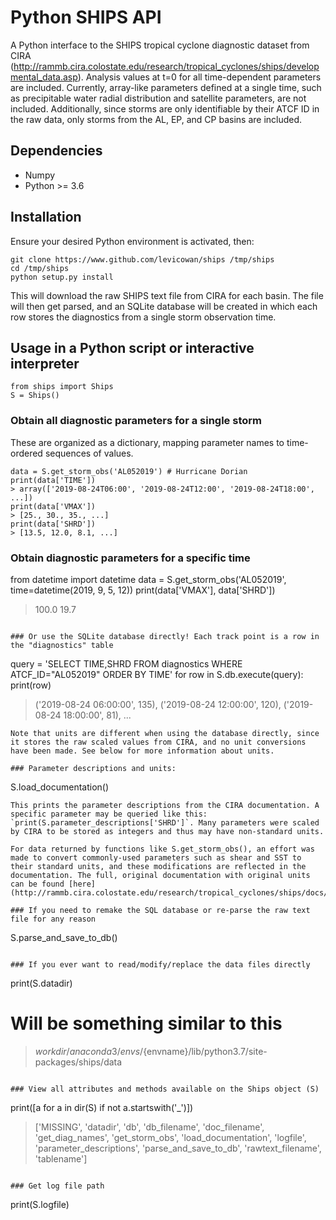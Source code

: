 # Python SHIPS API

A Python interface to the SHIPS tropical cyclone diagnostic dataset from CIRA (<http://rammb.cira.colostate.edu/research/tropical_cyclones/ships/developmental_data.asp>). Analysis values at t=0 for all time-dependent parameters are included. Currently, array-like parameters defined at a single time, such as precipitable water radial distribution and satellite parameters, are not included. Additionally, since storms are only identifiable by their ATCF ID in the raw data, only storms from the AL, EP, and CP basins are included.

## Dependencies
- Numpy
- Python >= 3.6

## Installation

Ensure your desired Python environment is activated, then:
```
git clone https://www.github.com/levicowan/ships /tmp/ships
cd /tmp/ships
python setup.py install
```

This will download the raw SHIPS text file from CIRA for each basin. The file will then get parsed, and an SQLite database will be created in which each row stores the diagnostics from a single storm observation time.

## Usage in a Python script or interactive interpreter

```
from ships import Ships
S = Ships()
```

### Obtain all diagnostic parameters for a single storm
These are organized as a dictionary, mapping parameter names to time-ordered sequences of values.
```
data = S.get_storm_obs('AL052019') # Hurricane Dorian
print(data['TIME'])
> array(['2019-08-24T06:00', '2019-08-24T12:00', '2019-08-24T18:00', ...])
print(data['VMAX'])
> [25., 30., 35., ...]
print(data['SHRD'])
> [13.5, 12.0, 8.1, ...]
```

### Obtain diagnostic parameters for a specific time
from datetime import datetime
data = S.get_storm_obs('AL052019', time=datetime(2019, 9, 5, 12))
print(data['VMAX'], data['SHRD'])
> 100.0 19.7
```

### Or use the SQLite database directly! Each track point is a row in the "diagnostics" table
```
query = 'SELECT TIME,SHRD FROM diagnostics WHERE ATCF_ID="AL052019" ORDER BY TIME'
for row in S.db.execute(query):
    print(row)
> ('2019-08-24 06:00:00', 135),
> ('2019-08-24 12:00:00', 120),
> ('2019-08-24 18:00:00', 81),
> ...
```
Note that units are different when using the database directly, since it stores the raw scaled values from CIRA, and no unit conversions have been made. See below for more information about units.

### Parameter descriptions and units:
```
S.load_documentation()
```
This prints the parameter descriptions from the CIRA documentation. A specific parameter may be queried like this: `print(S.parameter_descriptions['SHRD']`. Many parameters were scaled by CIRA to be stored as integers and thus may have non-standard units.

For data returned by functions like S.get_storm_obs(), an effort was made to convert commonly-used parameters such as shear and SST to their standard units, and these modifications are reflected in the documentation. The full, original documentation with original units can be found [here](http://rammb.cira.colostate.edu/research/tropical_cyclones/ships/docs/ships_predictor_file_2020.doc).

### If you need to remake the SQL database or re-parse the raw text file for any reason
```
S.parse_and_save_to_db()
```

### If you ever want to read/modify/replace the data files directly
```
print(S.datadir)
# Will be something similar to this
> ${workdir}/anaconda3/envs/${envname}/lib/python3.7/site-packages/ships/data
```

### View all attributes and methods available on the Ships object (S)
```
print([a for a in dir(S) if not a.startswith('_')])
> ['MISSING', 'datadir', 'db', 'db_filename', 'doc_filename', 'get_diag_names', 'get_storm_obs', 'load_documentation', 'logfile', 'parameter_descriptions', 'parse_and_save_to_db', 'rawtext_filename', 'tablename']
```

### Get log file path
```
print(S.logfile)
```
